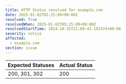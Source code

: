 ```yaml
---
title: HTTP Status resolved for example.com
date: 2025-01-02T05:25:09+00:00Z
resolved: True
resolvedWhen: 2025-01-02T05:25:09+00:00Z
resolvedStartTime: 2024-10-25T21:09:43.191474+00:00
severity: notice
affected:
  - example.com
section: issue
---
```


| Expected Statuses | Actual Status  |
|-------------------|----------------|
| 200, 301, 302 | 200 |
